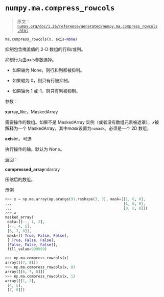 # `numpy.ma.compress_rowcols`

> 原文：[`numpy.org/doc/1.26/reference/generated/numpy.ma.compress_rowcols.html`](https://numpy.org/doc/1.26/reference/generated/numpy.ma.compress_rowcols.html)

```py
ma.compress_rowcols(x, axis=None)
```

抑制包含掩盖值的 2-D 数组的行和/或列。

抑制行为由*axis*参数选择。

+   如果轴为 None，则行和列都被抑制。

+   如果轴为 0，则只有行被抑制。

+   如果轴为 1 或-1，则只有列被抑制。

参数：

**x**array_like，MaskedArray

需要操作的数组。如果不是 MaskedArray 实例（或者没有数组元素被遮罩），*x*被解释为一个 MaskedArray，其中*mask*设置为`nomask`。必须是一个 2D 数组。

**axis**int，可选

执行操作的轴。默认为 None。

返回：

**compressed_array**ndarray

压缩后的数组。

示例

```py
>>> x = np.ma.array(np.arange(9).reshape(3, 3), mask=[[1, 0, 0],
...                                                   [1, 0, 0],
...                                                   [0, 0, 0]])
>>> x
masked_array(
 data=[[--, 1, 2],
 [--, 4, 5],
 [6, 7, 8]],
 mask=[[ True, False, False],
 [ True, False, False],
 [False, False, False]],
 fill_value=999999) 
```

```py
>>> np.ma.compress_rowcols(x)
array([[7, 8]])
>>> np.ma.compress_rowcols(x, 0)
array([[6, 7, 8]])
>>> np.ma.compress_rowcols(x, 1)
array([[1, 2],
 [4, 5],
 [7, 8]]) 
```
